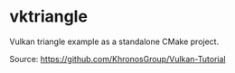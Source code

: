 # vktriangle
Vulkan triangle example as a standalone CMake project.

Source: https://github.com/KhronosGroup/Vulkan-Tutorial

